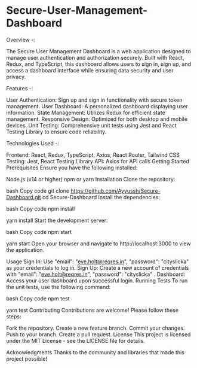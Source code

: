 # Secure-User-Management-Dashboard

Overview -:

The Secure User Management Dashboard is a web application designed to manage user authentication and authorization securely. Built with React, Redux, and TypeScript, this dashboard allows users to sign in, sign up, and access a dashboard interface while ensuring data security and user privacy.

Features -:

User Authentication: Sign up and sign in functionality with secure token management. User Dashboard: A personalized dashboard displaying user information. State Management: Utilizes Redux for efficient state management. Responsive Design: Optimized for both desktop and mobile devices. Unit Testing: Comprehensive unit tests using Jest and React Testing Library to ensure code reliability.

Technologies Used -:

Frontend: React, Redux, TypeScript, Axios, React Router, Tailwind CSS Testing: Jest, React Testing Library API: Axios for API calls Getting Started Prerequisites Ensure you have the following installed:

Node.js (v14 or higher) npm or yarn Installation Clone the repository:

bash Copy code git clone https://github.com/Ayyussh/Secure-Dashboard.git cd Secure-Dashboard Install the dependencies:

bash Copy code npm install

yarn install Start the development server:

bash Copy code npm start

yarn start Open your browser and navigate to http://localhost:3000 to view the application.

Usage Sign In: Use "email": "eve.holt@reqres.in", "password": "cityslicka" as your credentials to log in. Sign Up: Create a new account of credentials with "email": "eve.holt@reqres.in", "password": "cityslicka" . Dashboard: Access your user dashboard upon successful login. Running Tests To run the unit tests, use the following command:

bash Copy code npm test

yarn test Contributing Contributions are welcome! Please follow these steps:

Fork the repository. Create a new feature branch. Commit your changes. Push to your branch. Create a pull request. License This project is licensed under the MIT License - see the LICENSE file for details.

Acknowledgments Thanks to the community and libraries that made this project possible!
